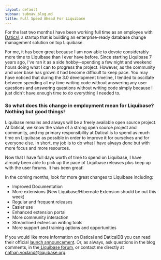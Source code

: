 ```yaml
---
layout: default
subnav: subnav_blog.md
title: Full Speed Ahead For Liquibase
---
```



For the last two months I have been working full time as an employee with <a href="http://datical.com">Datical</a>, a startup that is building an enterprise-ready database change management solution on top Liquibase.


For me, it has been great because I am now able to devote considerably more time to Liquibase than I ever have before. Since starting Liquibase 7 years ago, I've ran it as a side hobby--spending a few night and weekend hours doing what  I can to progress the project. However, as the community and user base has grown it had become difficult to keep pace. You may have noticed that during the 3.0 development timeline, I tended to oscillate between spending all my time writing code without answering any user questions and answering questions without writing code simply because I just didn't have enough time to do everything I needed to.


### So what does this change in employment mean for Liquibase? Nothing but good things!


Liquibase remains and always will be a freely available open source project. At Datical, we know the value of a strong open source project and community, and my primary responsibility at Datical is to spend as much time on Liquibase as possible in order to improve it for ourselves and for everyone else. In short, my job is to do what I have always done but with more focus and more resources.


Now that I have full days worth of time to spend on Liquibase, I have already been able to pick up the pace of Liquibase releases plus keep up with the user forums. It has been great!


In the coming months, look for more great changes to Liquibase including:


- Improved Documentation
- More extensions (New Liquibase/Hibernate Extension should be out this week)
- Regular and frequent releases
- Easier use
- Enhanced extension portal
- More community interaction
- Streamlined extension writing tools
- More support and training options and opportunities



If you would like more information on Datical and DaticalDB you can read their official <a href="http://www.datical.com/news/datical-emerges-stealth-mode-unveils-database-change-management-solution-delivers-50-percent-increase-application-release-throughput/">launch announcement</a>. Or, as always, ask questions in the blog comments, in the<a href="http://liquibase.org/forum"> Liquibase forum</a>, or contact me directly at nathan.voxland@liquibase.org.
